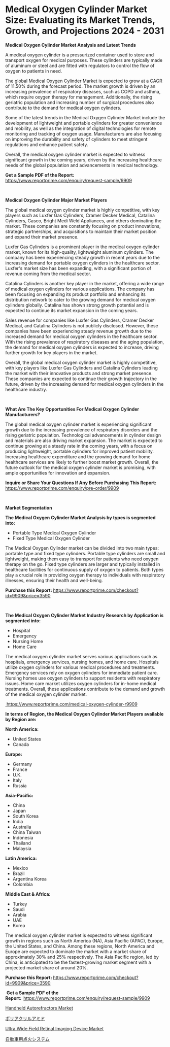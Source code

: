 <p><h1>Medical Oxygen Cylinder Market Size: Evaluating its Market Trends, Growth, and Projections 2024 - 2031</h1></p><p><strong>Medical Oxygen Cylinder Market Analysis and Latest Trends</strong></p>
<p><p>A medical oxygen cylinder is a pressurized container used to store and transport oxygen for medical purposes. These cylinders are typically made of aluminum or steel and are fitted with regulators to control the flow of oxygen to patients in need.</p><p>The global Medical Oxygen Cylinder Market is expected to grow at a CAGR of 11.50% during the forecast period. The market growth is driven by an increasing prevalence of respiratory diseases, such as COPD and asthma, which require oxygen therapy for management. Additionally, the rising geriatric population and increasing number of surgical procedures also contribute to the demand for medical oxygen cylinders.</p><p>Some of the latest trends in the Medical Oxygen Cylinder Market include the development of lightweight and portable cylinders for greater convenience and mobility, as well as the integration of digital technologies for remote monitoring and tracking of oxygen usage. Manufacturers are also focusing on improving the durability and safety of cylinders to meet stringent regulations and enhance patient safety.</p><p>Overall, the medical oxygen cylinder market is expected to witness significant growth in the coming years, driven by the increasing healthcare needs of the global population and advancements in medical technology.</p></p>
<p><strong>Get a Sample PDF of the Report:&nbsp;</strong> <a href="https://www.reportprime.com/enquiry/request-sample/9909">https://www.reportprime.com/enquiry/request-sample/9909</a></p>
<p>&nbsp;</p>
<p><strong>Medical Oxygen Cylinder Major Market Players</strong></p>
<p><p>The global medical oxygen cylinder market is highly competitive, with key players such as Luxfer Gas Cylinders, Cramer Decker Medical, Catalina Cylinders, Gasco, Bright Medi Weld Appliances, and others dominating the market. These companies are constantly focusing on product innovations, strategic partnerships, and acquisitions to maintain their market position and expand their market presence.</p><p>Luxfer Gas Cylinders is a prominent player in the medical oxygen cylinder market, known for its high-quality, lightweight aluminum cylinders. The company has been experiencing steady growth in recent years due to the increasing demand for portable oxygen cylinders in the healthcare sector. Luxfer's market size has been expanding, with a significant portion of revenue coming from the medical sector.</p><p>Catalina Cylinders is another key player in the market, offering a wide range of medical oxygen cylinders for various applications. The company has been focusing on expanding its product portfolio and enhancing its distribution network to cater to the growing demand for medical oxygen cylinders globally. Catalina has shown strong growth potential and is expected to continue its market expansion in the coming years.</p><p>Sales revenue for companies like Luxfer Gas Cylinders, Cramer Decker Medical, and Catalina Cylinders is not publicly disclosed. However, these companies have been experiencing steady revenue growth due to the increased demand for medical oxygen cylinders in the healthcare sector. With the rising prevalence of respiratory diseases and the aging population, the demand for medical oxygen cylinders is expected to increase, driving further growth for key players in the market. </p><p>Overall, the global medical oxygen cylinder market is highly competitive, with key players like Luxfer Gas Cylinders and Catalina Cylinders leading the market with their innovative products and strong market presence. These companies are expected to continue their growth trajectory in the future, driven by the increasing demand for medical oxygen cylinders in the healthcare industry.</p></p>
<p>&nbsp;</p>
<p><strong>What Are The Key Opportunities For Medical Oxygen Cylinder Manufacturers?</strong></p>
<p><p>The global medical oxygen cylinder market is experiencing significant growth due to the increasing prevalence of respiratory disorders and the rising geriatric population. Technological advancements in cylinder design and materials are also driving market expansion. The market is expected to continue growing at a steady rate in the coming years, with a focus on producing lightweight, portable cylinders for improved patient mobility. Increasing healthcare expenditure and the growing demand for home healthcare services are likely to further boost market growth. Overall, the future outlook for the medical oxygen cylinder market is promising, with ample opportunities for innovation and expansion.</p></p>
<p><strong>Inquire or Share Your Questions If Any Before Purchasing This Report:</strong> <a href="https://www.reportprime.com/enquiry/pre-order/9909">https://www.reportprime.com/enquiry/pre-order/9909</a></p>
<p>&nbsp;</p>
<p><strong>Market Segmentation</strong></p>
<p><strong>The Medical Oxygen Cylinder Market Analysis by types is segmented into:</strong></p>
<p><ul><li>Portable Type Medical Oxygen Cylinder</li><li>Fixed Type Medical Oxygen Cylinder</li></ul></p>
<p><p>The Medical Oxygen Cylinder market can be divided into two main types: portable type and fixed type cylinders. Portable type cylinders are small and lightweight, making them easy to transport for patients who need oxygen therapy on the go. Fixed type cylinders are larger and typically installed in healthcare facilities for continuous supply of oxygen to patients. Both types play a crucial role in providing oxygen therapy to individuals with respiratory illnesses, ensuring their health and well-being.</p></p>
<p><strong>Purchase this Report:&nbsp;</strong><a href="https://www.reportprime.com/checkout?id=9909&price=3590">https://www.reportprime.com/checkout?id=9909&price=3590</a></p>
<p>&nbsp;</p>
<p><strong>The Medical Oxygen Cylinder Market Industry Research by Application is segmented into:</strong></p>
<p><ul><li>Hospital</li><li>Emergency</li><li>Nursing Home</li><li>Home Care</li></ul></p>
<p><p>The medical oxygen cylinder market serves various applications such as hospitals, emergency services, nursing homes, and home care. Hospitals utilize oxygen cylinders for various medical procedures and treatments. Emergency services rely on oxygen cylinders for immediate patient care. Nursing homes use oxygen cylinders to support residents with respiratory issues. Home care market utilizes oxygen cylinders for in-home medical treatments. Overall, these applications contribute to the demand and growth of the medical oxygen cylinder market.</p></p>
<p><a href="https://www.reportprime.com/medical-oxygen-cylinder-r9909">&nbsp;https://www.reportprime.com/medical-oxygen-cylinder-r9909</a></p>
<p><strong>In terms of Region, the Medical Oxygen Cylinder Market Players available by Region are:</strong></p>
<p>
    <p> <strong> North America: </strong>
        <ul>
            <li>United States</li>
            <li>Canada</li>
        </ul>
        </p> 
    <p> <strong> Europe: </strong>
        <ul>
            <li>Germany</li>
            <li>France</li>
            <li>U.K.</li>
            <li>Italy</li>
            <li>Russia</li>
        </ul>
        </p> 
    <p> <strong> Asia-Pacific: </strong>
        <ul>
            <li>China</li>
            <li>Japan</li>
            <li>South Korea</li>
            <li>India</li>
            <li>Australia</li>
            <li>China Taiwan</li>
            <li>Indonesia</li>
            <li>Thailand</li>
            <li>Malaysia</li>
        </ul>
        </p> 
    <p> <strong> Latin America: </strong>
        <ul>
            <li>Mexico</li>
            <li>Brazil</li>
            <li>Argentina Korea</li>
            <li>Colombia</li>
        </ul>
        </p> 
    <p> <strong> Middle East & Africa: </strong>
        <ul>
            <li>Turkey</li>
            <li>Saudi</li>
            <li>Arabia</li>
            <li>UAE</li>
            <li>Korea</li>
        </ul>
    </p>
    </p>
<p><p>The medical oxygen cylinder market is expected to witness significant growth in regions such as North America (NA), Asia Pacific (APAC), Europe, the United States, and China. Among these regions, North America and Europe are expected to dominate the market with a market share of approximately 30% and 25% respectively. The Asia Pacific region, led by China, is anticipated to be the fastest-growing market segment with a projected market share of around 20%.</p></p>
<p><strong>Purchase this Report: </strong><a href="https://www.reportprime.com/checkout?id=9909&price=3590">https://www.reportprime.com/checkout?id=9909&price=3590</a></p>
<p>&nbsp;<strong>Get a Sample PDF of the Report:&nbsp;&nbsp;</strong><a href="https://www.reportprime.com/enquiry/request-sample/9909">https://www.reportprime.com/enquiry/request-sample/9909</a></p>
<p><strong></strong></p>
<p><p><a href="https://github.com/lorenzaSchmeler/Market-Research-Report-List-1/blob/main/handheld-autorefractors-market.md">Handheld Autorefractors Market</a></p><p><a href="https://github.com/leigh4852023/Market-Research-Report-List-1/blob/main/884055479031.md">ポリアクリルアミド</a></p><p><a href="https://github.com/ruddyyedelwadw/Market-Research-Report-List-2/blob/main/ultra-wide-field-retinal-imaging-device-market.md">Ultra Wide Field Retinal Imaging Device Market</a></p><p><a href="https://github.com/alyle7648/Market-Research-Report-List-1/blob/main/325147479030.md">自動車用点火システム</a></p></p>